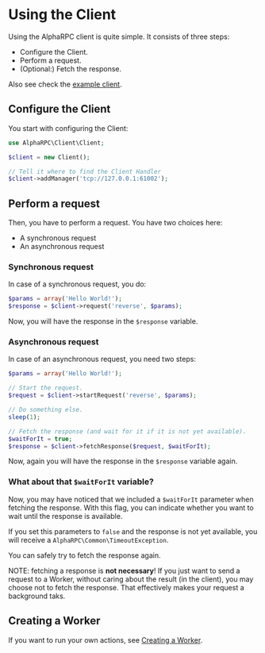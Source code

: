 # Using the Client

Using the AlphaRPC client is quite simple. It consists of three steps:

 * Configure the Client.
 * Perform a request.
 * (Optional:) Fetch the response.

Also see check the [example client](https://github.com/alphacomm/alpharpc/blob/master/examples/client-reverse.php).

## Configure the Client

You start with configuring the Client:

```php
use AlphaRPC\Client\Client;

$client = new Client();

// Tell it where to find the Client Handler
$client->addManager('tcp://127.0.0.1:61002');
```

## Perform a request

Then, you have to perform a request. You have two choices here:

 * A synchronous request
 * An asynchronous request

### Synchronous request

In case of a synchronous request, you do:

```php
$params = array('Hello World!');
$response = $client->request('reverse', $params);
```

Now, you will have the response in the `$response` variable.

### Asynchronous request

In case of an asynchronous request, you need two steps:

```php
$params = array('Hello World!');

// Start the request.
$request = $client->startRequest('reverse', $params);

// Do something else.
sleep(1);

// Fetch the response (and wait for it if it is not yet available).
$waitForIt = true;
$response = $client->fetchResponse($request, $waitForIt);
```

Now, again you will have the response in the `$response` variable again.

### What about that `$waitForIt` variable?

Now, you may have noticed that we included a `$waitForIt` parameter when fetching the response. With this flag, you can indicate whether you want to wait until the response is available.

If you set this parameters to `false` and the response is not yet available, you will receive a `AlphaRPC\Common\TimeoutException`.

You can safely try to fetch the response again.

NOTE: fetching a response is **not necessary**! If you just want to send a request to a Worker, without caring about the result (in the client), you may choose not to fetch the response. That effectively makes your request a background taks.


## Creating a Worker

If you want to run your own actions, see [Creating a Worker](create-worker.md).
